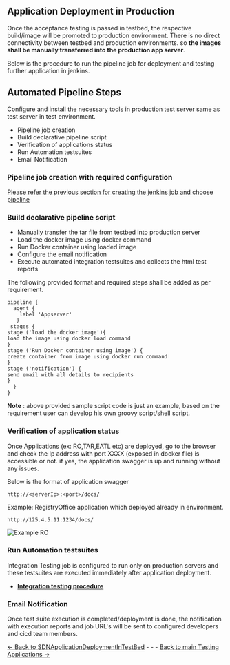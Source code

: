 
## Application Deployment in Production 
Once the acceptance testing is passed in testbed, the respective build/image will be promoted to production environment. There is no direct connectivity between testbed and production environments. so **the images shall be manually transferred into the production app server**. 

Below is the procedure to run the pipeline job for deployment and testing further application in jenkins.

## Automated Pipeline Steps
Configure and install the necessary tools in production test server same as test server in test environment.
- Pipeline job creation
- Build declarative pipeline script
- Verification of applications status
- Run Automation testsuites
- Email Notification
 
### Pipeline job creation with required configuration
[Please refer the previous section for creating the jenkins job and choose pipeline](../Tools/Jenkins/JenkinsJobsAndSDNDeployment.md#list-of-jenkins-jobs)

### Build declarative pipeline script 
* Manually transfer the tar file from testbed into production server
* Load the docker image using docker command
* Run Docker container using loaded image
* Configure the email notification
* Execute automated integration testsuites and collects the html test reports

The following provided format and required steps shall be added as per requirement.

    pipeline {
      agent {
        label 'Appserver'
       }
     stages {
    stage ('load the docker image'){
    load the image using docker load command
    } 
    stage ('Run Docker container using image') {
    create container from image using docker run command
    }
    stage ('notification') {
    send email with all details to recipients
    }
      }
    }

**Note** : above provided sample script code is just an example, based on the requirement user can develop his own groovy script/shell script.

### Verification of application status
Once Applications (ex: RO,TAR,EATL etc) are deployed, go to the browser and check the Ip address with port XXXX (exposed in docker file) is accessible or not. if yes, the application swagger is up and running without any issues.
    
Below is the format of application swagger

    http://<serverIp>:<port>/docs/

Example: RegistryOffice application which deployed already in environment.

    http://125.4.5.11:1234/docs/

![Example RO](Images/Ro.png) 

### Run Automation testsuites 
Integration Testing job is configured to run only on production servers and these testsuites are executed immediately after application deployment. 

 - [**Integration testing procedure**](../../IntegrationTesting/Overview/pipelineconfiguration.md)

### Email Notification
Once test suite execution is completed/deployment is done, the notification with execution reports and job URL's will be sent to configured developers and cicd team members.


[<- Back to SDNApplicationDeploymentInTestBed](./AppDeploymentInTestBed.md) - - - [Back to main Testing Applications ->](../../TestingApplications.md)